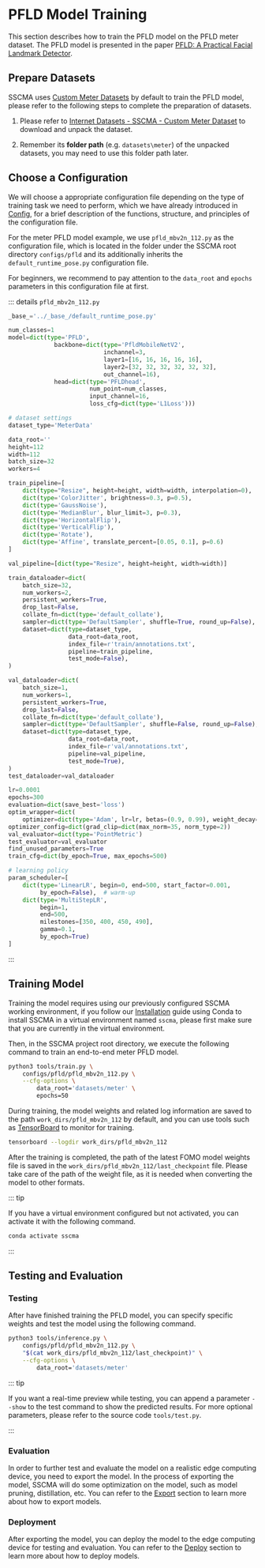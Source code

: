# PFLD Model Training

This section describes how to train the PFLD model on the PFLD meter dataset. The PFLD model is presented in the paper [PFLD: A Practical Facial Landmark Detector](https://arxiv.org/pdf/1902.10859.pdf).

## Prepare Datasets

SSCMA uses [Custom Meter Datasets](../datasets.md#SSCMA) by default to train the PFLD model, please refer to the following steps to complete the preparation of datasets.

1. Please refer to [Internet Datasets - SSCMA - Custom Meter Dataset](../datasets.md#SSCMA) to download and unpack the dataset.

2. Remember its **folder path** (e.g. `datasets\meter`) of the unpacked datasets, you may need to use this folder path later.

## Choose a Configuration

We will choose a appropriate configuration file depending on the type of training task we need to perform, which we have already introduced in [Config](../config.md), for a brief description of the functions, structure, and principles of the configuration file.

For the meter PFLD model example, we use `pfld_mbv2n_112.py` as the configuration file, which is located in the folder under the SSCMA root directory `configs/pfld` and its additionally inherits the `default_runtime_pose.py` configuration file.

For beginners, we recommend to pay attention to the `data_root` and `epochs` parameters in this configuration file at first.

::: details `pfld_mbv2n_112.py`

```python
_base_='../_base_/default_runtime_pose.py'

num_classes=1
model=dict(type='PFLD',
             backbone=dict(type='PfldMobileNetV2',
                           inchannel=3,
                           layer1=[16, 16, 16, 16, 16],
                           layer2=[32, 32, 32, 32, 32, 32],
                           out_channel=16),
             head=dict(type='PFLDhead',
                       num_point=num_classes,
                       input_channel=16,
                       loss_cfg=dict(type='L1Loss')))

# dataset settings
dataset_type='MeterData'

data_root=''
height=112
width=112
batch_size=32
workers=4

train_pipeline=[
    dict(type="Resize", height=height, width=width, interpolation=0),
    dict(type='ColorJitter', brightness=0.3, p=0.5),
    dict(type='GaussNoise'),
    dict(type='MedianBlur', blur_limit=3, p=0.3),
    dict(type='HorizontalFlip'),
    dict(type='VerticalFlip'),
    dict(type='Rotate'),
    dict(type='Affine', translate_percent=[0.05, 0.1], p=0.6)
]

val_pipeline=[dict(type="Resize", height=height, width=width)]

train_dataloader=dict(
    batch_size=32,
    num_workers=2,
    persistent_workers=True,
    drop_last=False,
    collate_fn=dict(type='default_collate'),
    sampler=dict(type='DefaultSampler', shuffle=True, round_up=False),
    dataset=dict(type=dataset_type,
                 data_root=data_root,
                 index_file=r'train/annotations.txt',
                 pipeline=train_pipeline,
                 test_mode=False),
)

val_dataloader=dict(
    batch_size=1,
    num_workers=1,
    persistent_workers=True,
    drop_last=False,
    collate_fn=dict(type='default_collate'),
    sampler=dict(type='DefaultSampler', shuffle=False, round_up=False),
    dataset=dict(type=dataset_type,
                 data_root=data_root,
                 index_file=r'val/annotations.txt',
                 pipeline=val_pipeline,
                 test_mode=True),
)
test_dataloader=val_dataloader

lr=0.0001
epochs=300
evaluation=dict(save_best='loss')
optim_wrapper=dict(
    optimizer=dict(type='Adam', lr=lr, betas=(0.9, 0.99), weight_decay=1e-6))
optimizer_config=dict(grad_clip=dict(max_norm=35, norm_type=2))
val_evaluator=dict(type='PointMetric')
test_evaluator=val_evaluator
find_unused_parameters=True
train_cfg=dict(by_epoch=True, max_epochs=500)

# learning policy
param_scheduler=[
    dict(type='LinearLR', begin=0, end=500, start_factor=0.001,
         by_epoch=False),  # warm-up
    dict(type='MultiStepLR',
         begin=1,
         end=500,
         milestones=[350, 400, 450, 490],
         gamma=0.1,
         by_epoch=True)
]
```

:::

## Training Model

Training the model requires using our previously configured SSCMA working environment, if you follow our [Installation](../../introduction/installation.md) guide using Conda to install SSCMA in a virtual environment named `sscma`, please first make sure that you are currently in the virtual environment.

Then, in the SSCMA project root directory, we execute the following command to train an end-to-end meter PFLD model.

```sh
python3 tools/train.py \
    configs/pfld/pfld_mbv2n_112.py \
    --cfg-options \
        data_root='datasets/meter' \
        epochs=50
```

During training, the model weights and related log information are saved to the path `work_dirs/pfld_mbv2n_112` by default, and you can use tools such as [TensorBoard](https://www.tensorflow.org/tensorboard/get_started) to monitor for training.

```sh
tensorboard --logdir work_dirs/pfld_mbv2n_112
```

After the training is completed, the path of the latest FOMO model weights file is saved in the `work_dirs/pfld_mbv2n_112/last_checkpoint` file. Please take care of the path of the weight file, as it is needed when converting the model to other formats.

::: tip

If you have a virtual environment configured but not activated, you can activate it with the following command.

```sh
conda activate sscma
```

:::

## Testing and Evaluation

### Testing

After have finished training the PFLD model, you can specify specific weights and test the model using the following command.

```sh
python3 tools/inference.py \
    configs/pfld/pfld_mbv2n_112.py \
    "$(cat work_dirs/pfld_mbv2n_112/last_checkpoint)" \
    --cfg-options \
        data_root='datasets/meter'
```

::: tip

If you want a real-time preview while testing, you can append a parameter `--show` to the test command to show the predicted results. For more optional parameters, please refer to the source code `tools/test.py`.

:::

### Evaluation

In order to further test and evaluate the model on a realistic edge computing device, you need to export the model. In the process of exporting the model, SSCMA will do some optimization on the model, such as model pruning, distillation, etc. You can refer to the [Export](../export/overview) section to learn more about how to export models.

### Deployment

After exporting the model, you can deploy the model to the edge computing device for testing and evaluation. You can refer to the [Deploy](../../deploy/examples.md) section to learn more about how to deploy models.
